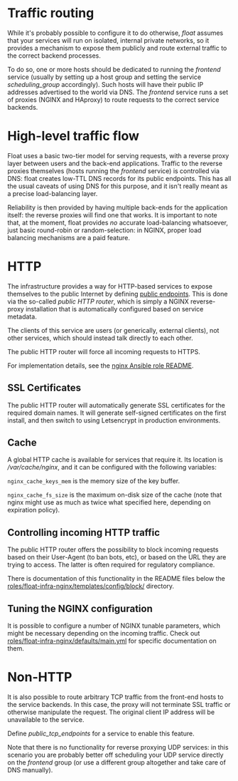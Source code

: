 Traffic routing
===

While it's probably possible to configure it to do otherwise, *float*
assumes that your services will run on isolated, internal private
networks, so it provides a mechanism to expose them publicly and route
external traffic to the correct backend processes.

To do so, one or more hosts should be dedicated to running the
*frontend* service (usually by setting up a host group and setting the
service *scheduling_group* accordingly). Such hosts will have their
public IP addresses advertised to the world via DNS. The *frontend*
service runs a set of proxies (NGINX and HAproxy) to route requests to
the correct service backends.

# High-level traffic flow

Float uses a basic two-tier model for serving requests, with a reverse
proxy layer between users and the back-end applications. Traffic to
the reverse proxies themselves (hosts running the *frontend* service)
is controlled via DNS: float creates low-TTL DNS records for its
public endpoints. This has all the usual caveats of using DNS for this
purpose, and it isn't really meant as a precise load-balancing layer.

Reliability is then provided by having multiple back-ends for the
application itself: the reverse proxies will find one that works. It
is important to note that, at the moment, float provides *no* accurate
load-balancing whatsoever, just basic round-robin or random-selection:
in NGINX, proper load balancing mechanisms are a paid feature.

# HTTP

The infrastructure provides a way for HTTP-based services to expose
themselves to the public Internet by defining [public
endpoints](configuration.md#global-traffic-routing). This is done via
the so-called *public HTTP router*, which is simply a NGINX
reverse-proxy installation that is automatically configured based on
service metadata.

The clients of this service are users (or generically, external
clients), not other services, which should instead talk directly to
each other.

The public HTTP router will force all incoming requests to HTTPS.

For implementation details, see the
[nginx Ansible role README](../roles/float-infra-nginx/README.md).

## SSL Certificates

The public HTTP router will automatically generate SSL certificates
for the required domain names. It will generate self-signed
certificates on the first install, and then switch to using
Letsencrypt in production environments.

## Cache

A global HTTP cache is available for services that require it. Its
location is */var/cache/nginx*, and it can be configured with the
following variables:

`nginx_cache_keys_mem` is the memory size of the key buffer.

`nginx_cache_fs_size` is the maximum on-disk size of the cache (note
that nginx might use as much as twice what specified here, depending
on expiration policy).

## Controlling incoming HTTP traffic

The public HTTP router offers the possibility to block incoming
requests based on their User-Agent (to ban bots, etc), or based on the
URL they are trying to access. The latter is often required for
regulatory compliance.

There is documentation of this functionality in the README files below
the
[roles/float-infra-nginx/templates/config/block/](../roles/float-infra-nginx/templates/config/block/)
directory.

## Tuning the NGINX configuration

It is possible to configure a number of NGINX tunable parameters,
which might be necessary depending on the incoming traffic. Check out
[roles/float-infra-nginx/defaults/main.yml](../roles/float-infra-nginx/defaults/main.yml) for
specific documentation on them.

# Non-HTTP

It is also possible to route arbitrary TCP traffic from the front-end
hosts to the service backends. In this case, the proxy will not
terminate SSL traffic or otherwise manipulate the request. The
original client IP address will be unavailable to the service.

Define *public_tcp_endpoints* for a service to enable this feature.

Note that there is no functionality for reverse proxying UDP services:
in this scenario you are probably better off scheduling your UDP
service directly on the *frontend* group (or use a different group
altogether and take care of DNS manually).
